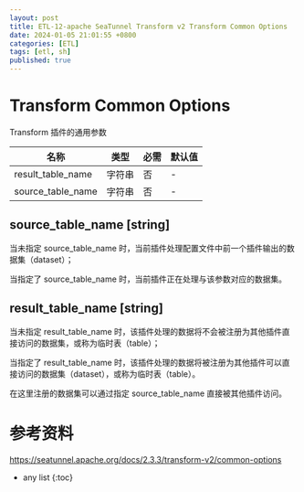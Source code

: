 ```yaml
---
layout: post
title: ETL-12-apache SeaTunnel Transform v2 Transform Common Options
date: 2024-01-05 21:01:55 +0800
categories: [ETL]
tags: [etl, sh]
published: true
---
```


# Transform Common Options

Transform 插件的通用参数

| 名称                 | 类型    | 必需 | 默认值 |
|----------------------|---------|------|--------|
| result_table_name    | 字符串  | 否   | -      |
| source_table_name    | 字符串  | 否   | -      |

## source_table_name [string]

当未指定 source_table_name 时，当前插件处理配置文件中前一个插件输出的数据集（dataset）；

当指定了 source_table_name 时，当前插件正在处理与该参数对应的数据集。

## result_table_name [string]

当未指定 result_table_name 时，该插件处理的数据将不会被注册为其他插件直接访问的数据集，或称为临时表（table）；

当指定了 result_table_name 时，该插件处理的数据将被注册为其他插件可以直接访问的数据集（dataset），或称为临时表（table）。

在这里注册的数据集可以通过指定 source_table_name 直接被其他插件访问。

# 参考资料

https://seatunnel.apache.org/docs/2.3.3/transform-v2/common-options

* any list
{:toc}